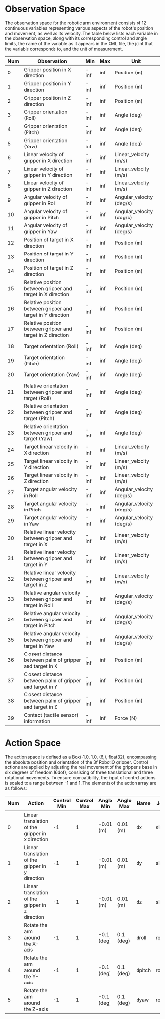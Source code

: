 # Observation Space
The observation space for the robotic arm environment consists of 12 continuous variables representing various aspects of the robot's position and movement, as well as its velocity. The table below lists each variable in the observation space, along with its corresponding control and angle limits, the name of the variable as it appears in the XML file, the joint that the variable corresponds to, and the unit of measurement.

| Num | Observation                                                  | Min  | Max  | Unit             |
|-----|--------------------------------------------------------------|------|------|------------------|
| 0   | Gripper position in X direction                              | -inf | inf  | Position (m)     |
| 1   | Gripper position in Y direction                              | -inf | inf  | Position (m)     |
| 2   | Gripper position in Z direction                              | -inf | inf  | Position (m)     |
| 3   | Gripper orientation (Roll)                                   | -inf | inf  | Angle (deg)      |
| 4   | Gripper orientation (Pitch)                                  | -inf | inf  | Angle (deg)      |
| 5   | Gripper orientation (Yaw)                                    | -inf | inf  | Angle (deg)      |
| 6   | Linear velocity of gripper in X direction                    | -inf | inf  | Linear_velocity (m/s)|
| 7   | Linear velocity of gripper in Y direction                    | -inf | inf  | Linear_velocity (m/s)|
| 8   | Linear velocity of gripper in Z direction                    | -inf | inf  | Linear_velocity (m/s)|
| 9   | Angular velocity of gripper in Roll                          | -inf | inf  | Angular_velocity (deg/s)|
| 10  | Angular velocity of gripper in Pitch                         | -inf | inf  | Angular_velocity (deg/s)|
| 11  | Angular velocity of gripper in Yaw                           | -inf | inf  | Angular_velocity (deg/s)|
| 12  | Position of target in X direction                            | -inf | inf  | Position (m)     |
| 13  | Position of target in Y direction                            | -inf | inf  | Position (m)     |
| 14  | Position of target in Z direction                            | -inf | inf  | Position (m)     |
| 15  | Relative position between gripper and target in X direction  | -inf | inf  | Position (m)     |
| 16  | Relative position between gripper and target in Y direction  | -inf | inf  | Position (m)     |
| 17  | Relative position between gripper and target in Z direction  | -inf | inf  | Position (m)     |
| 18  | Target orientation (Roll)                                    | -inf | inf  | Angle (deg)      |
| 19  | Target orientation (Pitch)                                   | -inf | inf  | Angle (deg)      |
| 20  | Target orientation (Yaw)                                     | -inf | inf  | Angle (deg)      |
| 21  | Relative orientation between gripper and target (Roll)       | -inf | inf  | Angle (deg)      |
| 22  | Relative orientation between gripper and target (Pitch)      | -inf | inf  | Angle (deg)      |
| 23  | Relative orientation between gripper and target (Yaw)        | -inf | inf  | Angle (deg)      |
| 24  | Target linear velocity in X direction                       | -inf | inf  | Linear_velocity (m/s)|
| 25  | Target linear velocity in Y direction                       | -inf | inf  | Linear_velocity (m/s)|
| 26  | Target linear velocity in Z direction                       | -inf | inf  | Linear_velocity (m/s)|
| 27  | Target angular velocity in Roll                             | -inf | inf  | Angular_velocity (deg/s)|
| 28  | Target angular velocity in Pitch                            | -inf | inf  | Angular_velocity (deg/s)|
| 29  | Target angular velocity in Yaw                              | -inf | inf  | Angular_velocity (deg/s)|
| 30  | Relative linear velocity between gripper and target in X     | -inf | inf  | Linear_velocity (m/s)|
| 31  | Relative linear velocity between gripper and target in Y     | -inf | inf  | Linear_velocity (m/s)|
| 32  | Relative linear velocity between gripper and target in Z     | -inf | inf  | Linear_velocity (m/s)|
| 33  | Relative angular velocity between gripper and target in Roll | -inf | inf  | Angular_velocity (deg/s)|
| 34  | Relative angular velocity between gripper and target in Pitch| -inf | inf  | Angular_velocity (deg/s)|
| 35  | Relative angular velocity between gripper and target in Yaw  | -inf | inf  | Angular_velocity (deg/s)|
| 36  | Closest distance between palm of gripper and target in X     | -inf | inf  | Position (m)     |
| 37  | Closest distance between palm of gripper and target in Y     | -inf | inf  | Position (m)     |
| 38  | Closest distance between palm of gripper and target in Z     | -inf | inf  | Position (m)     |
| 39  | Contact (tactile sensor) information                         | -inf | inf  | Force (N)             |


# Action Space
The action space is defined as a Box(-1.0, 1.0, (6,), float32), encompassing the absolute position and orientation of the 3f RobotiQ gripper. Control actions are applied by adjusting the real movement of the gripper's base in six degrees of freedom (6dof), consisting of three translational and three rotational movements. To ensure compatibility, the input of control actions is scaled to a range between -1 and 1. The elements of the action array are as follows:

| Num | Action                                               | Control Min | Control Max | Angle Min  | Angle Max  | Name   | Joint | Unit        |
|-----|------------------------------------------------------|-------------|-------------|------------|------------|--------|-------|-------------|
| 0   | Linear translation of the gripper in x direction     | -1          | 1           | -0.01 (m)  | 0.01 (m)   | dx     | slide | position (m)|
| 1   | Linear translation of the gripper in y direction     | -1          | 1           | -0.01 (m)  | 0.01 (m)   | dy     | slide | position (m)|
| 2   | Linear translation of the gripper in z direction     | -1          | 1           | -0.01 (m)  | 0.01 (m)   | dz     | slide | position (m)|
| 3   | Rotate the arm around the X-axis                     | -1          | 1           | -0.1 (deg) | 0.1 (deg)  | droll  | rotate| angle (rad) |
| 4   | Rotate the arm around the Y-axis                     | -1          | 1           | -0.1 (deg) | 0.1 (deg)  | dpitch | rotate| angle (rad) |
| 5   | Rotate the arm around the Z-axis                     | -1          | 1           | -0.1 (deg) | 0.1 (deg)  | dyaw   | rotate| angle (rad) |
